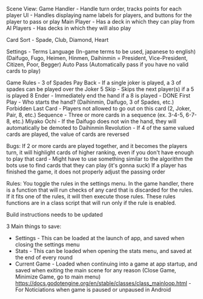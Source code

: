 Scene View:
Game Handler - Handle turn order, tracks points for each player
UI - Handles displaying name labels for players, and buttons for the player to pass or play
Main Player - Has a deck in which they can play from
AI Players - Has decks in which they will also play

Card Sort - Spade, Club, Diamond, Heart

Settings -
Terms Language (In-game terms to be used, japanese to english) (Daifugo, Fugo, Heimen, Hinmen, Daihinmin = President, Vice-President, Citizen, Poor, Begger)
Auto Pass (Automatically pass if you have no valid cards to play)

Game Rules -
3 of Spades Pay Back - If a single joker is played, a 3 of spades can be played over the Joker
5 Skip - Skips the next player(s) if a 5 is played
8 Ender - Immediately end the hand if a 8 is played - DONE
First Play - Who starts the hand? (Daihinmin, Daifugo, 3 of Spades, etc.)
Forbidden Last Card - Players not allowed to go out on this card (2, Joker, Pair, 8, etc.)
Sequence - Three or more cards in a sequence (ex. 3-4-5, 6-7-8, etc.)
Miyako Ochi - If the Daifugo does not win the hand, they will automatically be demoted to Daihinmin
Revolution - If 4 of the same valued cards are played, the value of cards are reversed


Bugs:
If 2 or more cards are played together, and it becomes the players turn, it will highlight cards of higher ranking, even if you don't have enough to play that card - Might have to use something similar to the algorithm the bots use to find cards that they can play (it's gonna suck)
If a player has finished the game, it does not properly adjust the passing order


Rules:
You toggle the rules in the settings menu. In the game handler, there is a function that will run checks of any card that is discarded for the rules. If it fits one of the rules, it will then execute those rules. These rules functions are in a class script that will run only if the rule is enabled.


Build instructions needs to be updated


3 Main things to save:
 - Settings - This can be loaded at the launch of app, and saved when closing the settings menu
 - Stats - This can be loaded when opening the stats menu, and saved at the end of every round
 - Current Game - Loaded when continuing into a game at app startup, and saved when exiting the main scene for any reason (Close Game, Minimize Game, go to main menu)
https://docs.godotengine.org/en/stable/classes/class_mainloop.html - For Noticiations when game is paused or unpaused in Android